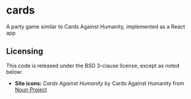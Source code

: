 # cards
A party game similar to Cards Against Humanity, implemented as a React app

## Licensing

This code is released under the BSD 3-clause license, except as noted below:

* **Site icons:** _Cards Against Humanity_ by Cards Against Humanity from [Noun Project][Icons]

[Icons]: https://thenounproject.com/browse/icons/term/cards-against-humanity/
